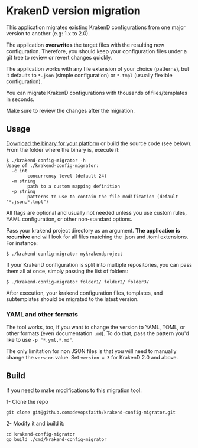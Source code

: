 # KrakenD version migration
This application migrates existing KrakenD configurations from one major version to another (e.g: 1.x to 2.0).

The application **overwrites** the target files with the resulting new configuration. Therefore, you should keep your configuration files under a git tree to review or revert changes quickly.

The application works with any file extension of your choice (patterns), but it defaults to `*.json` (simple configuration) or `*.tmpl` (usually flexible configuration).

You can migrate KrakenD configurations with thousands of files/templates in seconds.

Make sure to review the changes after the migration.

## Usage
[Download the binary for your platform](https://github.com/devopsfaith/krakend-config-migrator/releases) or build the source code (see below). From the folder where the binary is, execute it:

    $ ./krakend-config-migrator -h
    Usage of ./krakend-config-migrator:
      -c int
            concurrency level (default 24)
      -m string
            path to a custom mapping definition
      -p string
            patterns to use to contain the file modification (default "*.json,*.tmpl")

All flags are optional and usually not needed unless you use custom rules, YAML configuration, or other non-standard options.

Pass your krakend project directory as an argument. **The application is recursive** and will look for all files matching the .json and .toml extensions. For instance:

    $ ./krakend-config-migrator mykrakendproject

If your KrakenD configuration is split into multiple repositories, you can pass them all at once, simply passing the list of folders:

    $ ./krakend-config-migrator folder1/ folder2/ folder3/

After execution, your krakend configuration files, templates, and subtemplates should be migrated to the latest version.

### YAML and other formats
The tool works, too, if you want to change the version to YAML, TOML, or other formats (even documentation `.md`). To do that, pass the pattern you'd like to use `-p "*.yml,*.md"`.

The only limitation for non JSON files is that you will need to manually change the `version` value. Set `version = 3` for KrakenD 2.0 and above.

## Build
If you need to make modifications to this migration tool:

1- Clone the repo

    git clone git@github.com:devopsfaith/krakend-config-migrator.git

2- Modify it and build it:

    cd krakend-config-migrator
    go build ./cmd/krakend-config-migrator

